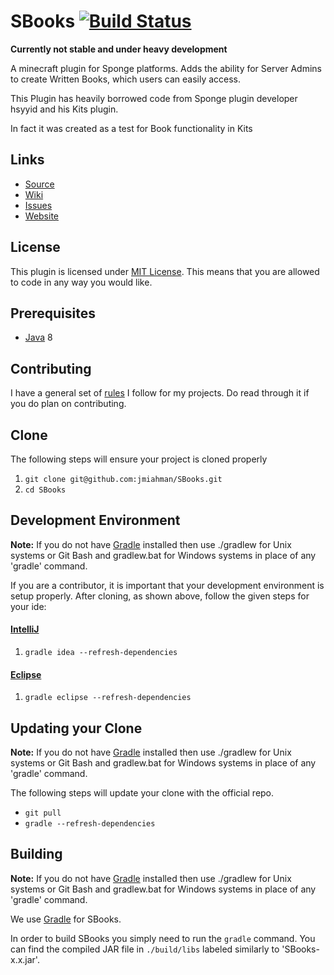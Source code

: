 SBooks [![Build Status](https://travis-ci.org/jmiahman/SBooks.svg)](https://travis-ci.org/jmiahman/SBooks)
=============

**Currently not stable and under heavy development**

A minecraft plugin for Sponge platforms.
Adds the ability for Server Admins to create Written Books, which users can
easily access.

This Plugin has heavily borrowed code from Sponge plugin developer hsyyid
and his Kits plugin.

In fact it was created as a test for Book functionality in Kits

## Links ##
* [Source]
* [Wiki]
* [Issues]
* [Website]

## License ##
This plugin is licensed under [MIT License].
This means that you are allowed to code in any way you would like.

## Prerequisites ##
* [Java] 8

## Contributing ##
I have a general set of [rules] I follow for my projects.
Do read through it if you do plan on contributing.

## Clone ##
The following steps will ensure your project is cloned properly

1. `git clone git@github.com:jmiahman/SBooks.git`
2. `cd SBooks`

## Development Environment ##
__Note:__ If you do not have [Gradle] installed then use ./gradlew for Unix systems or Git Bash and gradlew.bat for
Windows systems in place of any 'gradle' command.

If you are a contributor, it is important that your development environment is setup properly. After cloning, as shown
above, follow the given steps for your ide:

#### [IntelliJ]

1. `gradle idea --refresh-dependencies`

#### [Eclipse]

1. `gradle eclipse --refresh-dependencies`

## Updating your Clone ##
__Note:__ If you do not have [Gradle] installed then use ./gradlew for Unix systems or Git Bash and gradlew.bat for
Windows systems in place of any 'gradle' command.

The following steps will update your clone with the official repo.

* `git pull`
* `gradle --refresh-dependencies`

## Building
__Note:__ If you do not have [Gradle] installed then use ./gradlew for Unix systems or Git Bash and gradlew.bat for
Windows systems in place of any 'gradle' command.

We use [Gradle] for SBooks.

In order to build SBooks you simply need to run the `gradle` command.
You can find the compiled JAR file in `./build/libs` labeled similarly to 'SBooks-x.x.jar'.

[Source]: https://github.com/jmiahman/SBooks
[Wiki]: https://github.com/jmiahman/SBooks/wiki
[Issues]: https://github.com/jmiahman/SBooks/issues
[Website]: http://unity-linux.org
[MIT License]: https://tldrlegal.com/license/mit-license
[Java]: http://www.oracle.com/technetwork/java/javase/downloads/jdk8-downloads-2133151.html
[rules]: Contributors.md
[IntelliJ]: https://www.jetbrains.com/idea/
[Eclipse]: https://www.eclipse.org/
[Gradle]: https://www.gradle.org/
